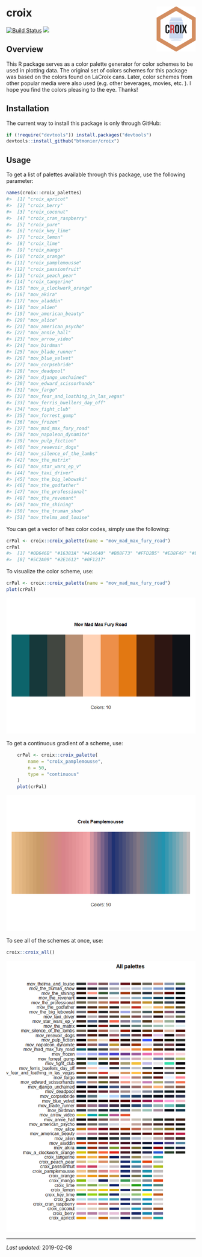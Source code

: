 
# croix <img src="man/figures/croix_logo.svg" align="right" height="120"/>

[![Build
Status](https://travis-ci.org/btmonier/croix.svg?branch=master)](https://travis-ci.org/btmonier/croix)
[![](https://img.shields.io/badge/lifecycle-experimental-orange.svg)](https://www.tidyverse.org/lifecycle/#experimental)

## Overview

This R package serves as a color palette generator for color schemes to
be used in plotting data. The original set of colors schemes for this
package was based on the colors found on LaCroix cans. Later, color
schemes from other popular media were also used (e.g. other beverages,
movies, etc. ). I hope you find the colors pleasing to the eye. Thanks\!

## Installation

The current way to install this package is only through GitHub:

``` r
if (!require("devtools")) install.packages("devtools")
devtools::install_github("btmonier/croix")
```

## Usage

To get a list of palettes available through this package, use the
following parameter:

``` r
names(croix::croix_palettes)
#>  [1] "croix_apricot"                     
#>  [2] "croix_berry"                       
#>  [3] "croix_coconut"                     
#>  [4] "croix_cran_raspberry"              
#>  [5] "croix_pure"                        
#>  [6] "croix_key_lime"                    
#>  [7] "croix_lemon"                       
#>  [8] "croix_lime"                        
#>  [9] "croix_mango"                       
#> [10] "croix_orange"                      
#> [11] "croix_pamplemousse"                
#> [12] "croix_passionfruit"                
#> [13] "croix_peach_pear"                  
#> [14] "croix_tangerine"                   
#> [15] "mov_a_clockwork_orange"            
#> [16] "mov_akira"                         
#> [17] "mov_aladdin"                       
#> [18] "mov_alien"                         
#> [19] "mov_american_beauty"               
#> [20] "mov_alice"                         
#> [21] "mov_american_psycho"               
#> [22] "mov_annie_hall"                    
#> [23] "mov_arrow_video"                   
#> [24] "mov_birdman"                       
#> [25] "mov_blade_runner"                  
#> [26] "mov_blue_velvet"                   
#> [27] "mov_corpsebride"                   
#> [28] "mov_deadpool"                      
#> [29] "mov_django_unchained"              
#> [30] "mov_edward_scissorhands"           
#> [31] "mov_fargo"                         
#> [32] "mov_fear_and_loathing_in_las_vegas"
#> [33] "mov_ferris_buellers_day_off"       
#> [34] "mov_fight_club"                    
#> [35] "mov_forrest_gump"                  
#> [36] "mov_frozen"                        
#> [37] "mov_mad_max_fury_road"             
#> [38] "mov_napoleon_dynamite"             
#> [39] "mov_pulp_fiction"                  
#> [40] "mov_resevoir_dogs"                 
#> [41] "mov_silence_of_the_lambs"          
#> [42] "mov_the_matrix"                    
#> [43] "mov_star_wars_ep_v"                
#> [44] "mov_taxi_driver"                   
#> [45] "mov_the_big_lebowski"              
#> [46] "mov_the_godfather"                 
#> [47] "mov_the_professional"              
#> [48] "mov_the_revenant"                  
#> [49] "mov_the_shining"                   
#> [50] "mov_the_truman_show"               
#> [51] "mov_thelma_and_louise"
```

You can get a vector of hex color codes, simply use the following:

``` r
crPal <- croix::croix_palette(name = "mov_mad_max_fury_road")
crPal
#>  [1] "#0D646B" "#16383A" "#414640" "#B88F73" "#FFD2B5" "#ED8F49" "#E27812"
#>  [8] "#5C2A09" "#2E1612" "#0F1217"
```

To visualize the color scheme, use:

``` r
crPal <- croix::croix_palette(name = "mov_mad_max_fury_road")
plot(crPal)
```

![](man/figures/README-croix_plot_01-1.png)<!-- -->

To get a continuous gradient of a scheme, use:

``` r
    crPal <- croix::croix_palette(
        name = "croix_pamplemousse", 
        n = 50, 
        type = "continuous"
    )
    plot(crPal)
```

![](man/figures/README-croix_plot_02-1.png)<!-- -->

To see all of the schemes at once, use:

``` r
croix::croix_all()
```

![](man/figures/README-croix_plot_03-1.png)<!-- -->

-----

*Last updated:* 2019-02-08
